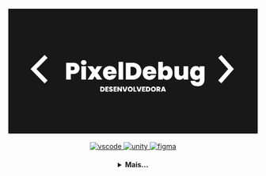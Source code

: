[![banner](./banner.png)](https://github.com/pixel-debug)

<p align="center">
   <a href="https://code.visualstudio.com/">
      <img src="https://cdn.jsdelivr.net/gh/devicons/devicon/icons/vscode/vscode-original.svg" alt="vscode" width="40" height="40"/>
   </a>   
   <a href="https://unity.com/pt">
      <img src="https://cdn.jsdelivr.net/gh/devicons/devicon/icons/unity/unity-original.svg" alt="unity" width="40" height="40"/>
   </a>
     <a href="https://www.figma.com/community">
      <img src="https://cdn.jsdelivr.net/gh/devicons/devicon/icons/figma/figma-original.svg" alt="figma" width="40" height="40"/>
   </a>
</p>

<h4 align="center">
<details>
<summary>Mais...</summary>
<h1 align="center"><img src="https://media.giphy.com/media/hvRJCLFzcasrR4ia7z/giphy.gif" width="25px">Oi meu nome é Marina </h1></img>

<p align="center">
  <a href="https://github.com/pixel-debug">
    <img
      align="center"
      height="150em"
      src="https://github-readme-stats.vercel.app/api?username=pixel-debug&show_icons=true&include_all_commits=true&count_private=true&theme=moltack"
    />
  </a>
  <a href="https://github.com/pixel-debug">
    <img
      align="center"
      height="150em"
      src="https://github-readme-stats.vercel.app/api/top-langs/?username=pixel-debug&show_icons=true&include_all_commits=true&count_private=true&layout=compact&theme=moltack"
    />
  </a>
</p>

<p align="center">
  <a href="https://github.com/pixel-debug">
    <img
      align="center"
      src="https://github-profile-trophy.vercel.app/?username=pixel-debug&theme=onedark&no-frame=true&row=1&&margin-w=20&no-bg=true"
    />
  </a>
</a>
</p>



<h3 align="center">Trabalhando em:</h3>

<p align="center">
  <a href="https://github.com/pixel-debug/pixel-debug">
    <img
      align="center"
      height="120em"
      src="[https://github.com/pixel-debug/Zumbi-Run](https://github.com/pixel-debug/pixel-debug/blob/master/README.md)">
    </img>
  </a>
</p>

<h3 align="center">Sobre mim:</h3>

<p align="center">
  <a href="https://discord.gg/CalmCake#2515">
    <img
      align="center"
      src="https://img.shields.io/badge/Discord-1C1C1C?style=for-the-badge&logo=discord&logoColor=00FFFF">
  </a>
  <a href="https://www.linkedin.com/in/marina-bernardes-diniz/">
    <img
         align="center"
         src="https://img.shields.io/badge/LinkedIn-1C1C1C?style=for-the-badge&logo=linkedin&logoColor=00FFFF"
  </a>
  
</p>
<h5 align="center">"Attention. Hull failure imminent. All personnel abandon ship. Launch in 3...2...1..."</h5>
<br>
                    ![visitors](https://visitor-badge.laobi.icu/badge?page_id=page.id)

